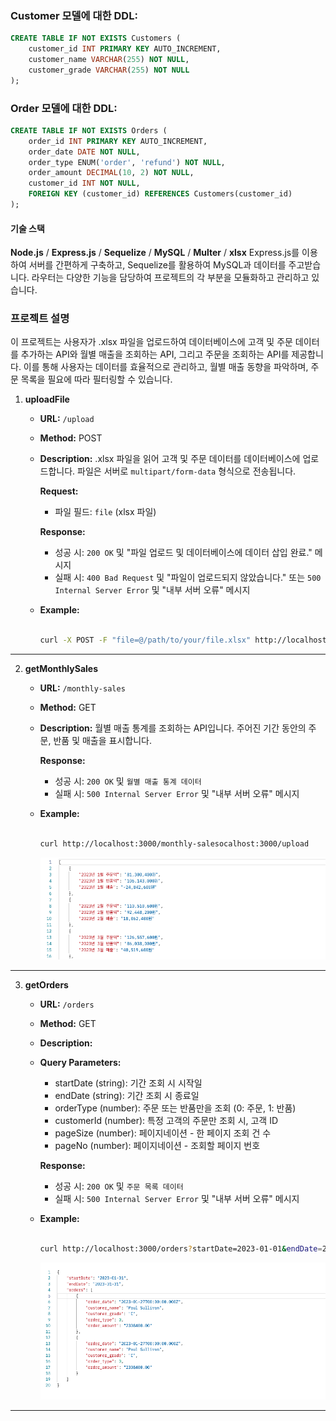 ### Customer 모델에 대한 DDL:

```sql
CREATE TABLE IF NOT EXISTS Customers (
    customer_id INT PRIMARY KEY AUTO_INCREMENT,
    customer_name VARCHAR(255) NOT NULL,
    customer_grade VARCHAR(255) NOT NULL
);
```

### Order 모델에 대한 DDL:

```sql
CREATE TABLE IF NOT EXISTS Orders (
    order_id INT PRIMARY KEY AUTO_INCREMENT,
    order_date DATE NOT NULL,
    order_type ENUM('order', 'refund') NOT NULL,
    order_amount DECIMAL(10, 2) NOT NULL,
    customer_id INT NOT NULL,
    FOREIGN KEY (customer_id) REFERENCES Customers(customer_id)
);
```

#### 기술 스택

**Node.js** / **Express.js** / **Sequelize** / **MySQL** / **Multer** / **xlsx**
Express.js를 이용하여 서버를 간편하게 구축하고, Sequelize를 활용하여 MySQL과 데이터를 주고받습니다.
라우터는 다양한 기능을 담당하여 프로젝트의 각 부분을 모듈화하고 관리하고 있습니다.

### 프로젝트 설명

이 프로젝트는 사용자가 .xlsx 파일을 업로드하여 데이터베이스에 고객 및 주문 데이터를 추가하는 API와 월별 매출을 조회하는 API, 그리고 주문을 조회하는 API를 제공합니다. 이를 통해 사용자는 데이터를 효율적으로 관리하고, 월별 매출 동향을 파악하며, 주문 목록을 필요에 따라 필터링할 수 있습니다.

1.  **uploadFile**

    - **URL:** `/upload`
    - **Method:** POST
    - **Description:** .xlsx 파일을 읽어 고객 및 주문 데이터를 데이터베이스에 업로드합니다.
      파일은 서버로 `multipart/form-data` 형식으로 전송됩니다.

      **Request:**

      - 파일 필드: `file` (xlsx 파일)

      **Response:**

      - 성공 시: `200 OK` 및 "파일 업로드 및 데이터베이스에 데이터 삽입 완료." 메시지
      - 실패 시: `400 Bad Request` 및 "파일이 업로드되지 않았습니다." 또는 `500 Internal Server Error` 및 "내부 서버 오류" 메시지

    - **Example:**

      ```bash

      curl -X POST -F "file=@/path/to/your/file.xlsx" http://localhost:3000/upload

      ```

---

2. **getMonthlySales**

   - **URL:** `/monthly-sales`
   - **Method:** GET
   - **Description:**
     월별 매출 통계를 조회하는 API입니다. 주어진 기간 동안의 주문, 반품 및 매출을 표시합니다.

     **Response:**

     - 성공 시: `200 OK` 및 `월별 매출 통계 데이터`
     - 실패 시: `500 Internal Server Error` 및 "내부 서버 오류" 메시지

   - **Example:**

     ```bash

     curl http://localhost:3000/monthly-salesocalhost:3000/upload

     ```

     ![Postman요청결과](/img/projectImg1.png)

---

3. **getOrders**

   - **URL:** `/orders`
   - **Method:** GET
   - **Description:**
   - **Query Parameters:**

     - startDate (string): 기간 조회 시 시작일
     - endDate (string): 기간 조회 시 종료일
     - orderType (number): 주문 또는 반품만을 조회 (0: 주문, 1: 반품)
     - customerId (number): 특정 고객의 주문만 조회 시, 고객 ID
     - pageSize (number): 페이지네이션 - 한 페이지 조회 건 수
     - pageNo (number): 페이지네이션 - 조회할 페이지 번호

     **Response:**

     - 성공 시: `200 OK` 및 `주문 목록 데이터`
     - 실패 시: `500 Internal Server Error` 및 "내부 서버 오류" 메시지

   - **Example:**

     ```bash

     curl http://localhost:3000/orders?startDate=2023-01-01&endDate=2023-01-31&orderType=0&customerId=18&pageSize=50&pageNo=1

     ```

     ![Postman요청결과](/img/projectImg2.png)

---
